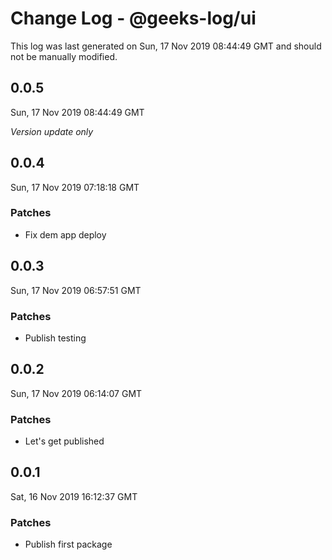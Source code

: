 # Change Log - @geeks-log/ui

This log was last generated on Sun, 17 Nov 2019 08:44:49 GMT and should not be manually modified.

## 0.0.5
Sun, 17 Nov 2019 08:44:49 GMT

*Version update only*

## 0.0.4
Sun, 17 Nov 2019 07:18:18 GMT

### Patches

- Fix dem app deploy

## 0.0.3
Sun, 17 Nov 2019 06:57:51 GMT

### Patches

- Publish testing

## 0.0.2
Sun, 17 Nov 2019 06:14:07 GMT

### Patches

- Let's get published

## 0.0.1
Sat, 16 Nov 2019 16:12:37 GMT

### Patches

- Publish first package

